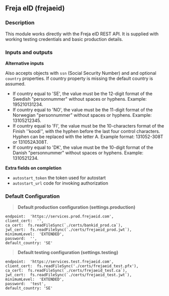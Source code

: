 ## Freja eID (frejaeid)

### Description
This module works directly with the Freja eID REST API.
It is supplied with working testing credentials and basic production details.

### Inputs and outputs

**Alternative inputs**

Also accepts objects with `ssn` (Social Security Number) and and optional `country` properties.
If country property is missing the default country is assumed.

* If country equal to 'SE', the value must be the 12-digit format of the Swedish "personnummer" without spaces or hyphens. Example: 195210131234.
* If country equal to 'NO', the value must be the 11-digit format of the Norwegian "personnummer" without spaces or hyphens. Example: 13105212345.
* If country equal to 'FI', the value must be the 10-characters format of the Finish ''koodi'', with the hyphen before the last four control characters. Hyphen can be replaced with the letter A. Example format: 131052-308T or 131052A308T.
* If country equal to 'DK', the value must be the 10-digit format of the Danish "personnummer" without spaces or hyphens. Example: 1310521234.

**Extra fields on completion**
* `autostart_token` the token used for autostart
* `autostart_url` code for invoking authorization

### Default Configuration
>**Default production configuration (settings.production)**
```
endpoint:  'https://services.prod.frejaeid.com',
client_cert:  '',
ca_cert:  fs.readFileSync(`./certs/bankid_prod.ca`),
jwt_cert:  fs.readFileSync(`./certs/frejaeid_prod.jwt`),
minimumLevel:  'EXTENDED',
password:  '',
default_country: 'SE'
```
>**Default testing configuration (settings.testing)**
```
endpoint:  'https://services.test.frejaeid.com',
client_cert:  fs.readFileSync('./certs/frejaeid_test.pfx'),
ca_cert:  fs.readFileSync(`./certs/frejaeid_test.ca`),
jwt_cert:  fs.readFileSync(`./certs/frejaeid_test.jwt`),
minimumLevel:  'EXTENDED',
password:  'test',
default_country: 'SE'
```